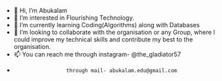 - 👋 Hi, I’m Abukalam
- 👀 I’m interested in Flourishing Technology.
- 🌱 I’m currently learning Coding(Algorithms) along with Databases
- 💞️ I’m looking to collaborate with the organisation or any Group, where I could improve my technical skills and contribute my best to the organisation.
- 📫 You can reach me through instagram- @the_gladiator57
-                      through mail- abukalam.edu@gmail.com

<!---
Gladiator57/Gladiator57 is a ✨ special ✨ repository because its `README.md` (this file) appears on your GitHub profile.
You can click the Preview link to take a look at your changes.
--->
